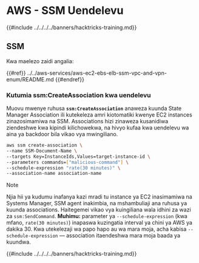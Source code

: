 # AWS - SSM Uendelevu

{{#include ../../../../banners/hacktricks-training.md}}

## SSM

Kwa maelezo zaidi angalia:

{{#ref}}
../../aws-services/aws-ec2-ebs-elb-ssm-vpc-and-vpn-enum/README.md
{{#endref}}

### Kutumia ssm:CreateAssociation kwa uendelevu

Muovu mwenye ruhusa **`ssm:CreateAssociation`** anaweza kuunda State Manager Association ili kutekeleza amri kiotomatiki kwenye EC2 instances zinazosimamiwa na SSM. Associations hizi zinaweza kusanidiwa ziendeshwe kwa kipindi kilichowekwa, na hivyo kufaa kwa uendelevu wa aina ya backdoor bila vikao vya mwingiliano.
```bash
aws ssm create-association \
--name SSM-Document-Name \
--targets Key=InstanceIds,Values=target-instance-id \
--parameters commands=["malicious-command"] \
--schedule-expression "rate(30 minutes)" \
--association-name association-name
```
> [!NOTE]
> Njia hii ya kudumu inafanya kazi mradi tu instance ya EC2 inasimamiwa na Systems Manager, SSM agent inakimbia, na mshambuliaji ana ruhusa ya kuunda associations. Haitegemei vikao vya kuingiliana wala idhini za wazi za `ssm:SendCommand`. **Muhimu:** parameter ya `--schedule-expression` (kwa mfano, `rate(30 minutes)`) inapaswa kuzingatia interval ya chini ya AWS ya dakika 30. Kwa utekelezaji wa papo hapo au wa mara moja, acha kabisa `--schedule-expression` — association itaendeshwa mara moja baada ya kuundwa.

{{#include ../../../../banners/hacktricks-training.md}}

